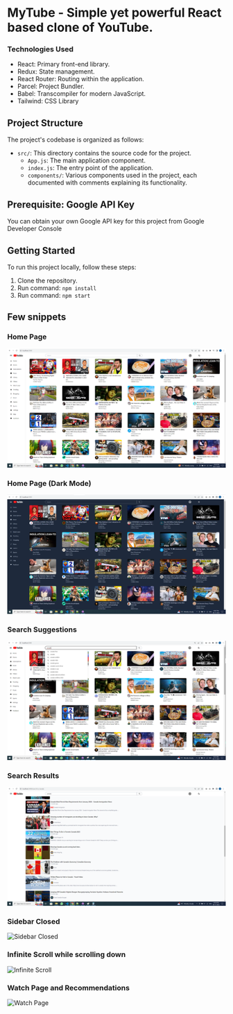 # MyTube - Simple yet powerful React based clone of YouTube.

### Technologies Used

- React: Primary front-end library.
- Redux: State management.
- React Router: Routing within the application.
- Parcel: Project Bundler.
- Babel: Transcompiler for modern JavaScript.
- Tailwind: CSS Library

## Project Structure

The project's codebase is organized as follows:

- `src/`: This directory contains the source code for the project.
  - `App.js`: The main application component.
  - `index.js`: The entry point of the application.
  - `components/`: Various components used in the project, each documented with comments explaining its functionality.

## Prerequisite: Google API Key

You can obtain your own Google API key for this project from Google Developer Console

## Getting Started

To run this project locally, follow these steps:

1. Clone the repository.
2. Run command: `npm install`
3. Run command: `npm start`

## Few snippets

### Home Page

![Home Page](./project-snippets/default-theme.png)

### Home Page (Dark Mode)

![Home Page](./project-snippets/dark-theme.png)

### Search Suggestions

![Search Suggestions](./project-snippets/search.png)

### Search Results

![Search Results](./project-snippets/search-results.png)

### Sidebar Closed

![Sidebar Closed](./project-snippets/sidebar-closed.png)

### Infinite Scroll while scrolling down

![Infinite Scroll](./project-snippets/infinite-scroll.png)

### Watch Page and Recommendations

![Watch Page](./project-snippets/WatchPage.png)
